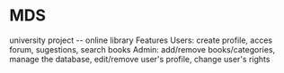 # MDS
university project -- online library
Features 
Users: create profile, acces forum, sugestions, search books
Admin: add/remove books/categories, manage the database, edit/remove user's profile, change user's rights
